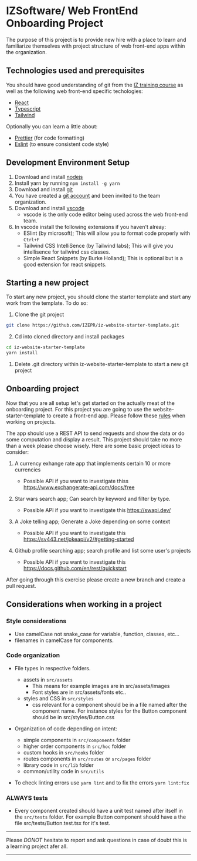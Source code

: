 # IZSoftware/ Web FrontEnd Onboarding Project
The purpose of this project is to provide new hire with a place to learn and familiarize themselves
with project structure of web front-end apps within the organization.
## Technologies used and prerequisites
You should have good understanding of git from the [IZ training course](https://izsoftwares.atlassian.net/wiki/spaces/~712020639e69eca7b4437c994612b8ff80e0a0/pages/16252953/IZ+Training+Course) as well as the following web front-end specific techologies:
- [React](https://react.dev/learn)
- [Typescript](https://www.typescriptlang.org/docs/)
- [Tailwind](https://tailwindcss.com/docs/installation)

Optionally you can learn a little about:
- [Prettier](https://prettier.io/) (for code formatting)
- [Eslint](https://eslint.org/) (to ensure consistent code style)


## Development Environment Setup
1. Download and install [nodejs](https://nodejs.org/)
2. Install yarn by running `npm install -g yarn`
3. Download and install [git](https://git-scm.com/downloads)
4. You have created a [git account](https://github.com/signup) and been invited to the team organization.
5. Download and install [vscode](https://code.visualstudio.com/)
   - vscode is the only code editor being used across the web front-end team.
6. In vscode install the following extensions if you haven't alreay:
   - ESlint (by microsoft); This will allow you to format code properly with `Ctrl+F`
   - Tailwind CSS IntelliSence (by Tailwind labs); This will give you intellisence for tailwind css classes.
   -  Simple React Snippets (by Burke Holland); This is optional but is a good extension for react snippets.
## Starting a new project
To start any new project, you should clone the starter template and start any work from the template. To do so:
1. Clone the git project
```bash
git clone https://github.com/IZEPR/iz-website-starter-template.git
```
2. Cd into cloned directory and install packages
```bash
cd iz-website-starter-template
yarn install
```
1. Delete .git directory within iz-website-starter-template to start a new git project
## Onboarding project
Now that you are all setup let's get started on the actually meat of the onboarding project. For this project you are going to use the website-starter-template to create a front-end app. Please follow these [rules](#Considerations-when-working-in-a-project) when working on projects.


The app should use a REST API to send requests and show the data or do some computation and display a result. This project should take no more than a week please choose wisely. Here are some basic project ideas to consider:

1. A currency exhange rate app that implements certain 10 or more currencies
   - Possible API if you want to investigate thiss https://www.exchangerate-api.com/docs/free
  
2. Star wars search app; Can search by keyword and filter by type.
   -  Possible API if you want to investigate this https://swapi.dev/

3. A Joke telling app; Generate a Joke depending on some context
   - Possible API if you want to investigate this https://sv443.net/jokeapi/v2/#getting-started

4. Github profile searching app; search profile and list some user's projects
   - Possible API if you want to investigate this https://docs.github.com/en/rest/quickstart

After going through this exercise please create a new branch and create a pull request.

## Considerations when working in a project
### Style considerations
- Use camelCase not snake_case for variable, function, classes, etc...
- filenames in camelCase for components.
### Code organization
- File types in respective folders.
  - assets in `src/assets`
    - This means for example images are in src/assets/images
    - Font styles are in src/assets/fonts etc..
  - styles and CSS in `src/styles`
    - css relevant for a component should be in a file named after the component name. For instance styles for the Button component should be in src/styles/Button.css

- Organization of code depending on intent:
  - simple components in `src/components` folder
  - higher order components in `src/hoc` folder
  - custom hooks in `src/hooks` folder
  - routes components in `src/routes` or `src/pages` folder
  - library code in `src/lib` folder
  - common/utility code in `src/utils` 
- To check linting errors use `yarn lint` and to fix the errors `yarn lint:fix`

### ALWAYS tests
- Every component created should have a unit test named after itself in the `src/tests` folder. For example Button component should have a the file src/tests/Button.test.tsx for it's test.

---
Please *DONOT* hesitate to report and ask questions in case of doubt this is a learning project afer all. 

---